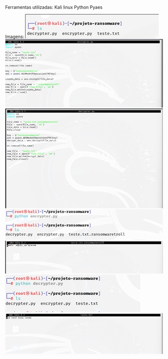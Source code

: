 Ferramentas utilizadas:
Kali linux
Python
Pyaes

Imagens:
![Imagem 1](print1.png "Arquivos mostrados com ls")
![Imagem 2](print2.png "encrypter.py")
![Imagem 3](print3.png "decrypter.py")
![Imagem 4](print4.png "criptografando")
![Imagem 5](print5.png "Mensagem 'oie você está lendo' criptografada")
![Imagem 6](print6.png "descriptografando")
![Imagem 7](print7.png "Mensagem legível novamente")